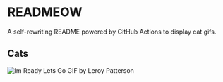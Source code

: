 # READMEOW

A self-rewriting README powered by GitHub Actions to display cat gifs.

## Cats

![Im Ready Lets Go GIF by Leroy Patterson](https://media0.giphy.com/media/CjmvTCZf2U3p09Cn0h/200.gif?cid=9acd02daosgsxd496xl6afa60rtw25e02lfp46tzxbz258in&ep=v1_gifs_search&rid=200.gif&ct=g)
